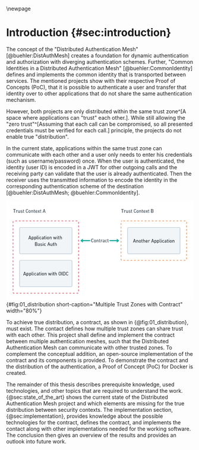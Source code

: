 \newpage

# Introduction {#sec:introduction}

The concept of the "Distributed Authentication Mesh" [@buehler:DistAuthMesh] creates a foundation for dynamic authentication and authorization with diverging authentication schemes. Further, "Common Identities in a Distributed Authentication Mesh" [@buehler:CommonIdentity] defines and implements the common identity that is transported between services. The mentioned projects show with their respective Proof of Concepts (PoC), that it is possible to authenticate a user and transfer that identity over to other applications that do not share the same authentication mechanism.

However, both projects are only distributed within the same trust zone^[A space where applications can "trust" each other.]. While still allowing the "zero trust"^[Assuming that each call can be compromised, so all presented credentials must be verified for each call.] principle, the projects do not enable true "distribution".

In the current state, applications within the same trust zone can communicate with each other and a user only needs to enter his credentials (such as username/password) once. When the user is authenticated, the identity (user ID) is encoded in a JWT for other outgoing calls and the receiving party can validate that the user is already authenticated. Then the receiver uses the transmitted information to encode the identity in the corresponding authentication scheme of the destination [@buehler:DistAuthMesh; @buehler:CommonIdentity].

![Multiple trust zones that share a contract between them. The contract enables the authentication mesh to verify callers from other zones.](images/01_distribution.png){#fig:01_distribution short-caption="Multiple Trust Zones with Contract" width="80%"}

To achieve true distribution, a contract, as shown in {@fig:01_distribution}, must exist. The contact defines how multiple trust zones can share trust with each other. This project shall define and implement the contract between multiple authentication meshes, such that the Distributed Authentication Mesh can communicate with other trusted zones. To complement the conceptual addition, an open-source implementation of the contract and its components is provided. To demonstrate the contract and the distribution of the authentication, a Proof of Concept (PoC) for Docker is created.

The remainder of this thesis describes prerequisite knowledge, used technologies, and other topics that are required to understand the work. {@sec:state_of_the_art} shows the current state of the Distributed Authentication Mesh project and which elements are missing for the true distribution between security contexts. The implementation section, {@sec:implementation}, provides knowledge about the possible technologies for the contract, defines the contract, and implements the contact along with other implementations needed for the working software. The conclusion then gives an overview of the results and provides an outlook into future work.
